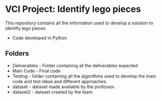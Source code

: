 # VCI Project: Identify lego pieces
This repository contains all the information used to develop a solution to identify lego pieces

- Code developed in Python 


## Folders

- Deliverables - Folder containing all the deliverables expected
- Main Code - Final code
- Testing - folder containing all the algorithms used to develop the main code and test ideas and different approaches.
- dataset - dataset made available by the professor.
- dataset2 - dataset created by the team
